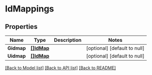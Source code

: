 # IdMappings

## Properties
Name | Type | Description | Notes
------------ | ------------- | ------------- | -------------
**Gidmap** | [**[]IdMap**](IDMap.md) |  | [optional] [default to null]
**Uidmap** | [**[]IdMap**](IDMap.md) |  | [optional] [default to null]

[[Back to Model list]](../README.md#documentation-for-models) [[Back to API list]](../README.md#documentation-for-api-endpoints) [[Back to README]](../README.md)

